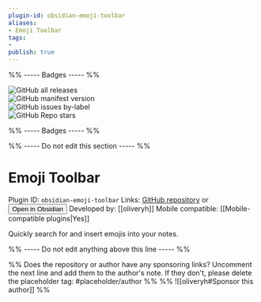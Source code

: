 ```yaml
---
plugin-id: obsidian-emoji-toolbar
aliases:
- Emoji Toolbar
tags: 
- 
publish: true
---
```


%% ----- Badges ----- %%

![GitHub all releases](https://img.shields.io/github/downloads/oliveryh/obsidian-emoji-toolbar/total?color=573E7A&logo=github&style=for-the-badge)   
![GitHub manifest version](https://img.shields.io/github/manifest-json/v/oliveryh/obsidian-emoji-toolbar?color=573E7A&logo=github&style=for-the-badge)   
![GitHub issues by-label](https://img.shields.io/github/issues/oliveryh/obsidian-emoji-toolbar/help%20wanted?color=573E7A&logo=github&style=for-the-badge)   
![GitHub Repo stars](https://img.shields.io/github/stars/oliveryh/obsidian-emoji-toolbar?color=573E7A&logo=github&style=for-the-badge)

%% ----- Badges ----- %%

%% ----- Do not edit this section ----- %%

# Emoji Toolbar

Plugin ID: `obsidian-emoji-toolbar`
Links: [GitHub repository](https://github.com/oliveryh/obsidian-emoji-toolbar) or [<button id=HH>Open in Obsidian</button>](obsidian://goto-plugin?id=obsidian-emoji-toolbar)
Developed by: [[oliveryh]]
Mobile compatible: [[Mobile-compatible plugins|Yes]]

Quickly search for and insert emojis into your notes.

%% ----- Do not edit anything above this line ----- %% 

%% Does the repository or author have any sponsoring links? Uncomment the next line and add them to the author's note. If they don't, please delete the placeholder tag: #placeholder/author %%
%% ![[oliveryh#Sponsor this author]] %%
